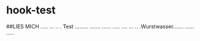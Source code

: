 # hook-test

##LIES MICH
.....
...
..
.
Test
.........
.......
......
.....
....
...
..
.Wurstwasser.......
......
.....
